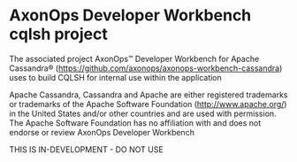 # AxonOps Developer Workbench cqlsh project
The associated project AxonOps™ Developer Workbench for Apache Cassandra® (https://github.com/axonops/axonops-workbench-cassandra) uses to build CQLSH for internal use within the application

Apache Cassandra, Cassandra and Apache are either registered trademarks or trademarks of the Apache Software Foundation (http://www.apache.org/) in the United States and/or other countries and are used with permission. The Apache Software Foundation has no affiliation with and does not endorse or review AxonOps Developer Workbench

THIS IS IN-DEVELOPMENT - DO NOT USE
